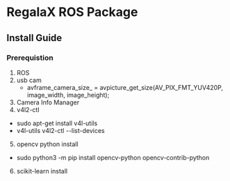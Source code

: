 # RegalaX ROS Package

## Install Guide

### Prerequistion 
1. ROS
2. usb cam
    - avframe_camera_size_ = avpicture_get_size(AV_PIX_FMT_YUV420P, image_width, image_height); 
3. Camera Info Manager 
4. v4l2-ctl
 - sudo apt-get install v4l-utils
 - v4l-utils v4l2-ctl --list-devices

5. opencv python install
 - sudo python3 -m pip install opencv-python opencv-contrib-python

6. scikit-learn install 
